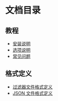 文档目录
========

教程
----

* [安装说明](./install.md)
* [选项说明](./option.md)
* [常见问题](./faq.md)

格式定义
--------

* [过滤器文件格式定义](./filter.md)
* [JSON 文件格式定义](./json.md)
